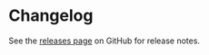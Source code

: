 # Changelog

See the [releases page](https://github.com/stripe/react-stripe-js/releases) on
GitHub for release notes.
